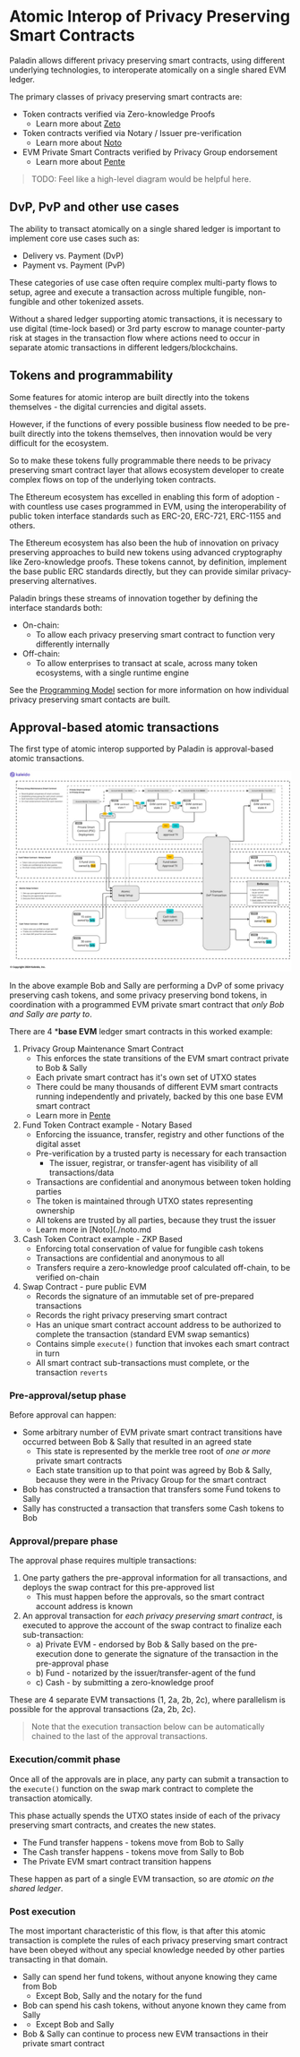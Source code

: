 # Atomic Interop of Privacy Preserving Smart Contracts

Paladin allows different privacy preserving smart contracts, using different underlying technologies, to interoperate atomically on a single shared EVM ledger.

The primary classes of privacy preserving smart contracts are:

- Token contracts verified via Zero-knowledge Proofs
   - Learn more about [Zeto](./zeto.md)
- Token contracts verified via Notary / Issuer pre-verification
   - Learn more about [Noto](./noto.md)
- EVM Private Smart Contracts verified by Privacy Group endorsement
   - Learn more about [Pente](./pente.md)

> TODO: Feel like a high-level diagram would be helpful here.

## DvP, PvP and other use cases

The ability to transact atomically on a single shared ledger is important to implement core use cases such as:
- Delivery vs. Payment (DvP)
- Payment vs. Payment (PvP)

These categories of use case often require complex multi-party flows to setup, agree and execute a transaction across multiple fungible, non-fungible and other tokenized assets.

Without a shared ledger supporting atomic transactions, it is necessary to use digital (time-lock based) or 3rd party escrow to manage counter-party risk at stages in the transaction flow where actions need to occur in separate atomic transactions in different ledgers/blockchains.

## Tokens and programmability

Some features for atomic interop are built directly into the tokens themselves - the digital currencies and digital assets.

However, if the functions of every possible business flow needed to be pre-built directly into the tokens themselves, then innovation would be very difficult for the ecosystem.

So to make these tokens fully programmable there needs to be privacy preserving smart contract layer that allows ecosystem developer to create complex flows on top of the underlying token contracts.

The Ethereum ecosystem has excelled in enabling this form of adoption - with countless use cases programmed in EVM, using the interoperability of public token interface standards such as ERC-20, ERC-721, ERC-1155 and others.

The Ethereum ecosystem has also been the hub of innovation on privacy preserving approaches to build new tokens using advanced cryptography like Zero-knowledge proofs. These tokens cannot, by definition, implement the base public ERC standards directly, but they can provide similar privacy-preserving alternatives.

Paladin brings these streams of innovation together by defining the interface standards both:
- On-chain:
   - To allow each privacy preserving smart contract to function very differently internally
- Off-chain:
   - To allow enterprises to transact at scale, across many token ecosystems, with a single runtime engine

See the [Programming Model](./programming_model.md) section for more information on how individual privacy preserving smart contacts are built.

## Approval-based atomic transactions

The first type of atomic interop supported by Paladin is approval-based atomic transactions.

![Approval-based atomic transaction flow](./diagrams/approval_based_atomic_tx.jpg)

In the above example Bob and Sally are performing a DvP of some privacy preserving cash tokens, and some privacy preserving bond tokens, in coordination with a programmed EVM private smart contract that _only Bob and Sally are party to_.

There are 4 ***base EVM** ledger smart contracts in this worked example:

1. Privacy Group Maintenance Smart Contract
   - This enforces the state transitions of the EVM smart contract private to Bob & Sally
   - Each private smart contract has it's own set of UTXO states
   - There could be many thousands of different EVM smart contracts running independently and privately, backed by this one base EVM smart contract
   - Learn more in [Pente](./pente.md)
2. Fund Token Contract example - Notary Based
   - Enforcing the issuance, transfer, registry and other functions of the digital asset
   - Pre-verification by a trusted party is necessary for each transaction
      - The issuer, registrar, or transfer-agent has visibility of all transactions/data
   - Transactions are confidential and anonymous between token holding parties
   - The token is maintained through UTXO states representing ownership
   - All tokens are trusted by all parties, because they trust the issuer
   - Learn more in [Noto](./noto.md
3. Cash Token Contract example - ZKP Based
   - Enforcing total conservation of value for fungible cash tokens
   - Transactions are confidential and anonymous to all
   - Transfers require a zero-knowledge proof calculated off-chain, to be verified on-chain
4. Swap Contract - pure public EVM
   - Records the signature of an immutable set of pre-prepared transactions
   - Records the right privacy preserving smart contract
   - Has an unique smart contract account address to be authorized to complete the transaction (standard EVM swap semantics)
   - Contains simple `execute()` function that invokes each smart contract in turn
   - All smart contract sub-transactions must complete, or the transaction `reverts`

### Pre-approval/setup phase

Before approval can happen:

- Some arbitrary number of EVM private smart contract transitions have occurred between Bob & Sally that resulted in an agreed state
   - This state is represented by the merkle tree root of _one or more_ private smart contracts
   - Each state transition up to that point was agreed by Bob & Sally, because they were in the Privacy Group for the smart contract
- Bob has constructed a transaction that transfers some Fund tokens to Sally
- Sally has constructed a transaction that transfers some Cash tokens to Bob

### Approval/prepare phase

The approval phase requires multiple transactions:

1. One party gathers the pre-approval information for all transactions, and deploys the swap contract for this pre-approved list
    - This must happen before the approvals, so the smart contract account address is known
3. An approval transaction for _each privacy preserving smart contract_, is executed to approve the account of the swap contract to finalize each sub-transaction:
    - a) Private EVM - endorsed by Bob & Sally based on the pre-execution done to generate the signature of the transaction in the pre-approval phase
    - b) Fund - notarized by the issuer/transfer-agent of the fund
    - c) Cash - by submitting a zero-knowledge proof

These are 4 separate EVM transactions (1, 2a, 2b, 2c), where parallelism is possible for the approval transactions (2a, 2b, 2c).

> Note that the execution transaction below can be automatically chained to the last of the approval transactions.

### Execution/commit phase

Once all of the approvals are in place, any party can submit a transaction to the `execute()` function on the swap mark contract to complete the transaction atomically.

This phase actually spends the UTXO states inside of each of the privacy preserving smart contracts, and creates the new states.

- The Fund transfer happens - tokens move from Bob to Sally
- The Cash transfer happens - tokens move from Sally to Bob
- The Private EVM smart contract transition happens

These happen as part of a single EVM transaction, so are _atomic on the shared ledger_.

### Post execution

The most important characteristic of this flow, is that after this atomic transaction is complete the rules of each privacy preserving smart contract have been obeyed without any special knowledge needed by other parties transacting in that domain.

- Sally can spend her fund tokens, without anyone knowing they came from Bob
   - Except Bob, Sally and the notary for the fund
- Bob can spend his cash tokens, without anyone known they came from Sally
-    - Except Bob and Sally
- Bob & Sally can continue to process new EVM transactions in their private smart contract
